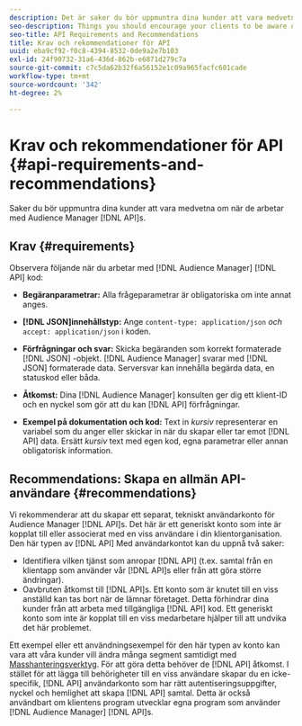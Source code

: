 ```yaml
---
description: Det är saker du bör uppmuntra dina kunder att vara medvetna om när de arbetar med Audience Manager API:er.
seo-description: Things you should encourage your clients to be aware of when they're working with the Audience Manager APIs.
seo-title: API Requirements and Recommendations
title: Krav och rekommendationer för API
uuid: eba9cf92-f0c8-4394-8532-0de9a2e7b103
exl-id: 24f90732-31a6-436d-862b-e6871d279c7a
source-git-commit: c7c5da62b32f6a56152e1c09a965facfc601cade
workflow-type: tm+mt
source-wordcount: '342'
ht-degree: 2%

---
```


# Krav och rekommendationer för API {#api-requirements-and-recommendations}

Saker du bör uppmuntra dina kunder att vara medvetna om när de arbetar med Audience Manager [!DNL API]s.

## Krav {#requirements}

Observera följande när du arbetar med [!DNL Audience Manager] [!DNL API] kod:

* **Begäranparametrar:** Alla frågeparametrar är obligatoriska om inte annat anges.
* **[!DNL JSON]innehållstyp:** Ange `content-type: application/json` *och* `accept: application/json` i koden.

* **Förfrågningar och svar:** Skicka begäranden som korrekt formaterade [!DNL JSON] -objekt. [!DNL Audience Manager] svarar med [!DNL JSON] formaterade data. Serversvar kan innehålla begärda data, en statuskod eller båda.

* **Åtkomst:** Dina [!DNL Audience Manager] konsulten ger dig ett klient-ID och en nyckel som gör att du kan [!DNL API] förfrågningar.

* **Exempel på dokumentation och kod:** Text in *kursiv* representerar en variabel som du anger eller skickar in när du skapar eller tar emot [!DNL API] data. Ersätt *kursiv* text med egen kod, egna parametrar eller annan obligatorisk information.

## Recommendations: Skapa en allmän API-användare {#recommendations}

Vi rekommenderar att du skapar ett separat, tekniskt användarkonto för Audience Manager [!DNL API]s. Det här är ett generiskt konto som inte är kopplat till eller associerat med en viss användare i din klientorganisation. Den här typen av [!DNL API] Med användarkontot kan du uppnå två saker:

* Identifiera vilken tjänst som anropar [!DNL API] (t.ex. samtal från en klientapp som använder vår [!DNL API]s eller från att göra större ändringar).
* Oavbruten åtkomst till [!DNL API]s. Ett konto som är knutet till en viss anställd kan tas bort när de lämnar företaget. Detta förhindrar dina kunder från att arbeta med tillgängliga [!DNL API] kod. Ett generiskt konto som inte är kopplat till en viss medarbetare hjälper till att undvika det här problemet.

Ett exempel eller ett användningsexempel för den här typen av konto kan vara att våra kunder vill ändra många segment samtidigt med [Masshanteringsverktyg](https://experienceleague.adobe.com/docs/audience-manager/user-guide/reference/bulk-management-tools/bulk-management-intro.html?lang=en). För att göra detta behöver de [!DNL API] åtkomst. I stället för att lägga till behörigheter till en viss användare skapar du en icke-specifik, [!DNL API] användarkonto som har rätt autentiseringsuppgifter, nyckel och hemlighet att skapa [!DNL API] samtal. Detta är också användbart om klientens program utvecklar egna program som använder [!DNL Audience Manager] [!DNL API]s.
